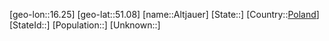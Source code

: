 ﻿---
location: [51.08,16.25]
type: City
tags:
- geo/City


SpocWebEntityId: 28784
isDeleted: false
confidential: public

---
[geo-lon::16.25]
[geo-lat::51.08]
[name::Altjauer]
[State::]
[Country::[Poland](geo/Continent/Europe/Poland.md)]
[StateId::]
[Population::]
[Unknown::]

